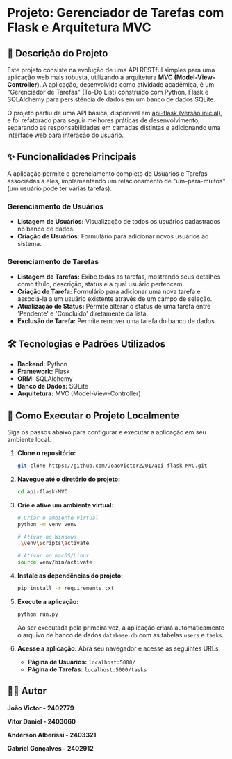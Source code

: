 # Projeto: Gerenciador de Tarefas com Flask e Arquitetura MVC

## 📖 Descrição do Projeto

Este projeto consiste na evolução de uma API RESTful simples para uma aplicação web mais robusta, utilizando a arquitetura **MVC (Model-View-Controller)**. A aplicação, desenvolvida como atividade acadêmica, é um "Gerenciador de Tarefas" (To-Do List) construído com Python, Flask e SQLAlchemy para persistência de dados em um banco de dados SQLite.

O projeto partiu de uma API básica, disponível em [api-flask (versão inicial)](https://github.com/JoaoVictor2201/api-flask), e foi refatorado para seguir melhores práticas de desenvolvimento, separando as responsabilidades em camadas distintas e adicionando uma interface web para interação do usuário.

## ✨ Funcionalidades Principais

A aplicação permite o gerenciamento completo de Usuários e Tarefas associadas a eles, implementando um relacionamento de "um-para-muitos" (um usuário pode ter várias tarefas).

### Gerenciamento de Usuários
- **Listagem de Usuários:** Visualização de todos os usuários cadastrados no banco de dados.
- **Criação de Usuários:** Formulário para adicionar novos usuários ao sistema.

### Gerenciamento de Tarefas
- **Listagem de Tarefas:** Exibe todas as tarefas, mostrando seus detalhes como título, descrição, status e a qual usuário pertencem.
- **Criação de Tarefa:** Formulário para adicionar uma nova tarefa e associá-la a um usuário existente através de um campo de seleção.
- **Atualização de Status:** Permite alterar o status de uma tarefa entre 'Pendente' e 'Concluído' diretamente da lista.
- **Exclusão de Tarefa:** Permite remover uma tarefa do banco de dados.

## 🛠️ Tecnologias e Padrões Utilizados

- **Backend:** Python
- **Framework:** Flask
- **ORM:** SQLAlchemy
- **Banco de Dados:** SQLite
- **Arquitetura:** MVC (Model-View-Controller)

## 🚀 Como Executar o Projeto Localmente

Siga os passos abaixo para configurar e executar a aplicação em seu ambiente local.

1.  **Clone o repositório:**
    ```bash
    git clone https://github.com/JoaoVictor2201/api-flask-MVC.git
    ```

2.  **Navegue até o diretório do projeto:**
    ```bash
    cd api-flask-MVC
    ```

3.  **Crie e ative um ambiente virtual:**
    ```bash
    # Criar o ambiente virtual
    python -m venv venv

    # Ativar no Windows
    .\venv\Scripts\activate

    # Ativar no macOS/Linux
    source venv/bin/activate
    ```

4.  **Instale as dependências do projeto:**
    ```bash
    pip install -r requirements.txt
    ```

5.  **Execute a aplicação:**
    ```bash
    python run.py
    ```
    Ao ser executada pela primeira vez, a aplicação criará automaticamente o arquivo de banco de dados `database.db` com as tabelas `users` e `tasks`.

6.  **Acesse a aplicação:**
    Abra seu navegador e acesse as seguintes URLs:
    - **Página de Usuários:** `localhost:5000/`
    - **Página de Tarefas:** `localhost:5000/tasks`

## 👨‍💻 Autor

**João Victor - 2402779**

**Vitor Daniel - 2403060**

**Anderson Alberissi - 2403321**

**Gabriel Gonçalves - 2402912**
